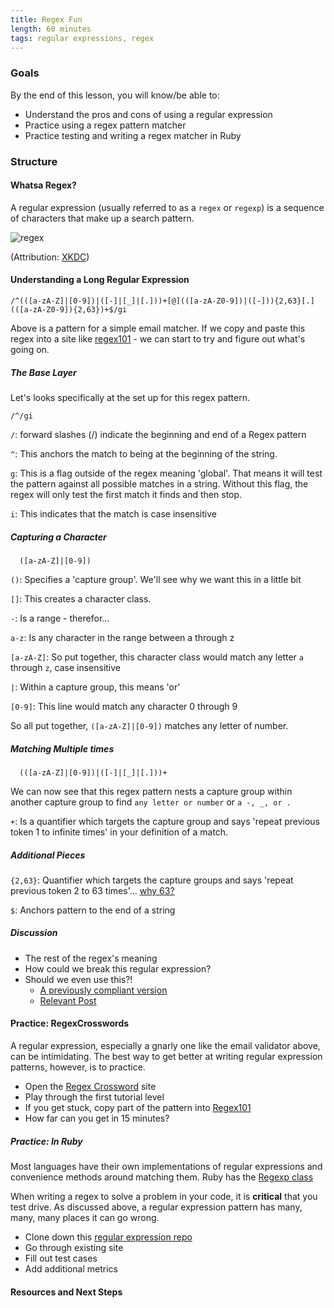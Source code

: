 ```yaml
---
title: Regex Fun
length: 60 minutes
tags: regular expressions, regex
---
```


### Goals

By the end of this lesson, you will know/be able to:

* Understand the pros and cons of using a regular expression
* Practice using a regex pattern matcher
* Practice testing and writing a regex matcher in Ruby

### Structure

#### Whatsa Regex?

A regular expression (usually referred to as a `regex` or `regexp`) is a sequence of characters that make up a search pattern.

![regex](http://i.imgur.com/4W5EHwC.png)

(Attribution: [XKDC](http://xkcd.com/))

#### Understanding a Long Regular Expression

```
/^(([a-zA-Z]|[0-9])|([-]|[_]|[.]))+[@](([a-zA-Z0-9])|([-])){2,63}[.](([a-zA-Z0-9]){2,63})+$/gi
```

Above is a pattern for a simple email matcher. If we copy and paste this regex into a site like [regex101](https://regex101.com/) - we can start to try and figure out what's going on.

##### The Base Layer

Let's looks specifically at the set up for this regex pattern.

```
/^/gi
```

`/`: forward slashes (/) indicate the beginning and end of a Regex pattern

`^`: This anchors the match to being at the beginning of the string.

`g`: This is a flag outside of the regex meaning 'global'. That means it will test the pattern against all possible matches in a string. Without this flag, the regex will only test the first match it finds and then stop.

`i`: This indicates that the match is case insensitive

##### Capturing a Character

```
  ([a-zA-Z]|[0-9])
```

`()`: Specifies a 'capture group'. We'll see why we want this in a little bit

`[]`: This creates a character class.

`-`: Is a range - therefor...

`a-z`: Is any character in the range between a through z

`[a-zA-Z]`: So put together, this character class would match any letter `a` through `z`, case insensitive

`|`: Within a capture group, this means 'or'

`[0-9]`: This line would match any character 0 through 9

So all put together, `([a-zA-Z]|[0-9])` matches any letter of number.

##### Matching Multiple times

```
  (([a-zA-Z]|[0-9])|([-]|[_]|[.]))+
```

We can now see that this regex pattern nests a capture group within another capture group to find `any letter or number` or `a -, _, or .`

`+`: Is a quantifier which targets the capture group and says 'repeat previous token 1 to infinite times' in your definition of a match.

##### Additional Pieces

`{2,63}`: Quantifier which targets the capture groups and says 'repeat previous token 2 to 63 times'... [why 63?](http://stackoverflow.com/questions/9238640/how-long-can-a-tld-possibly-be/9239264#9239264)

`$`: Anchors pattern to the end of a string

##### Discussion

- The rest of the regex's meaning
- How could we break this regular expression?
- Should we even use this?!
  - [A previously compliant version](http://www.ex-parrot.com/~pdw/Mail-RFC822-Address.html)
  - [Relevant Post]( https://davidcel.is/posts/stop-validating-email-addresses-with-regex/)

#### Practice: RegexCrosswords

A regular expression, especially a gnarly one like the email validator above, can be intimidating. The best way to get better at writing regular expression patterns, however, is to practice.

- Open the [Regex Crossword](https://regexcrossword.com/) site
- Play through the first tutorial level
- If you get stuck, copy part of the pattern into [Regex101](https://regex101.com)
- How far can you get in 15 minutes?

##### Practice: In Ruby

Most languages have their own implementations of regular expressions and convenience methods around matching them. Ruby has the [Regexp class](http://ruby-doc.org/core-2.2.0/Regexp.html)

When writing a regex to solve a problem in your code, it is **critical** that you test drive. As discussed above, a regular expression pattern has many, many, many places it can go wrong.

- Clone down this [regular expression repo](https://github.com/turingschool-examples/regex-practice)
- Go through existing site
- Fill out test cases
- Add additional metrics

#### Resources and Next Steps
